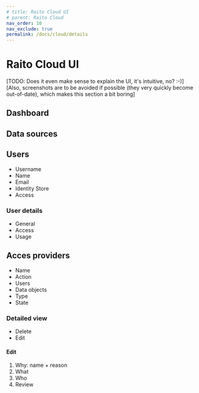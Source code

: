 ```yaml
---
# title: Raito Cloud UI
# parent: Raito Cloud
nav_order: 10
nav_exclude: true
permalink: /docs/cloud/details
---
```


# Raito Cloud UI

[TODO: Does it even make sense to explain the UI, it's intuitive, no? :-)] <br>
[Also, screenshots are to be avoided if possible (they very quickly become out-of-date), which makes this section a bit boring] <br>

## Dashboard


## Data sources


## Users

- Username
- Name
- Email
- Identity Store
- Access

### User details

- General
- Access
- Usage

## Acces providers

- Name
- Action
- Users
- Data objects
- Type
- State

### Detailed view

- Delete
- Edit


#### Edit

1. Why: name + reason
2. What
3. Who
4. Review